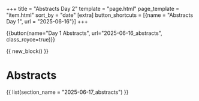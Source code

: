 +++
title = "Abstracts Day 2"
template = "page.html"
page_template = "item.html"
sort_by = "date"
[extra]
button_shortcuts = [{name = "Abstracts Day 1", url = "2025-06-16"}]
+++


{{button(name="Day 1 Abstracts", url="2025-06-16_abstracts", class_royce=true)}}

{{ new_block() }}

# Abstracts

{{ list(section_name = "2025-06-17_abstracts") }}
